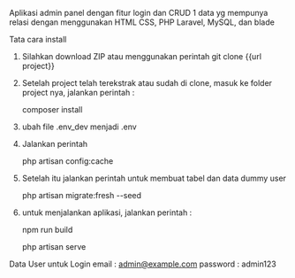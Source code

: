 Aplikasi admin panel dengan fitur login dan CRUD 1 data yg mempunya relasi dengan menggunakan HTML CSS, PHP Laravel, MySQL, dan blade

Tata cara install 
1. Silahkan download ZIP atau menggunakan perintah git clone {{url project}} 
2. Setelah project telah terekstrak atau sudah di clone, masuk ke folder project nya, jalankan perintah :
  
   composer install
   
3. ubah file .env_dev menjadi .env
4. Jalankan perintah

   php artisan config:cache
   
5. Setelah itu jalankan perintah untuk membuat tabel dan data dummy user

   php artisan migrate:fresh --seed
   
6. untuk menjalankan aplikasi, jalankan perintah :
   
   npm run build

   php artisan serve


Data User untuk Login
email : admin@example.com
password : admin123
